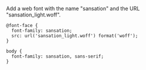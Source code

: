 Add a web font with the name "sansation" and the URL "sansation_light.woff".

    @font-face {
      font-family: sansation;
      src: url('sansation_light.woff') format('woff');
    }
    
    body {
      font-family: sansation, sans-serif;
    }
